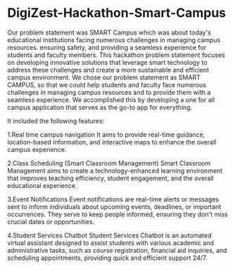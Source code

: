 # DigiZest-Hackathon-Smart-Campus

Our problem statement was SMART Campus which was about today's educational institutions
facing numerous challenges in managing campus resources. ensuring safety, and providing a
seamless experience for students and faculty members. This hackathon problem statement
focuses on developing innovative solutions that leverage smart technology to address these
challenges and create a more sustainable and efficient campus environment.
We chose our problem statement as SMART CAMPUS, so that we could help students and
faculty face numerous challenges in managing campus resources and to provide them with a
seamless experience. We accomplished this by developing a one for all campus application that
serves as the go-to app for everything.

It included the following features:

1.Real time campus navigation
It aims to provide real-time guidance, location-based information, and interactive maps to
enhance the overall campus experience.

2.Class Scheduling (Smart Classroom Management)
Smart Classroom Management aims to create a technology-enhanced learning environment
that improves teaching efficiency, student engagement, and the overall educational experience.

3.Event Notifications
Event notifications are real-time alerts or messages sent to inform individuals about upcoming
events, deadlines, or important occurrences. They serve to keep people informed, ensuring they
don't miss crucial dates or opportunities.

4.Student Services Chatbot
Student Services Chatbot is an automated virtual assistant designed to assist students with
various academic and administrative tasks, such as course registration, financial aid inquiries,
and scheduling appointments, providing quick and efficient support 24/7.
